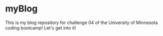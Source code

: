 # myBlog
This is my blog repository for challenge 04 of the University of Minnesota coding bootcamp! Let's get into it!
